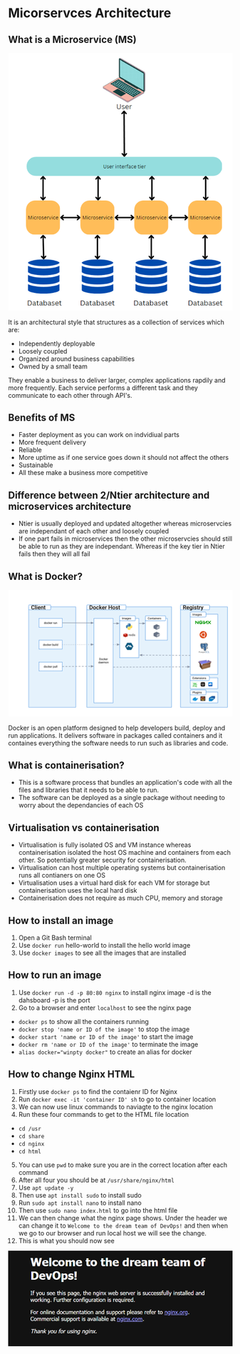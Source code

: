 # Micorservces Architecture

## What is a Microservice (MS)

![Alt text](MS%20diagram%202.png)

It is an architectural style that structures as a collection of services which are:
* Independently deployable
* Loosely coupled
* Organized around business capabilities
* Owned by a small team

They enable a business to deliver larger, complex applications rapdily and more frequently. Each service performs a different task  and they communicate to each other through API's.

## Benefits of MS
* Faster deployment as you can work on indvidiual parts
* More frequent delivery
* Reliable
* More uptime as if one service goes down it should not affect the others
* Sustainable
* All these make a business more competitive

## Difference between 2/Ntier architecture and microservices architecture
* Ntier is usually deployed and updated altogether whereas microservcies are independant of each other and loosely coupled
* If one part fails in microservices then the other microservcies should still be able to run as they are independant. Whereas if the key tier in Ntier fails then they will all fail

## What is Docker?

![Alt text](docker%20diagram.svg)

Docker is an open platform designed to help developers build, deploy and run applications. It delivers software in packages called containers and it containes everything the software needs to run such as libraries and code.

## What is containerisation?
* This is a software process that bundles an application's code with all the files and libraries that it needs to be able to run. 
* The software can be deployed as a single package without needing to worry about the dependancies of each OS

## Virtualisation vs containerisation
* Virtualisation is fully isolated OS and VM instance whereas containerisation isolated the host OS machine and containers from each other. So potentially greater security for containerisation.
* Virtualisation can host multiple operating systems but containerisation runs all contianers on one OS
* Virtualisation uses a virtual hard disk for each VM for storage but containerisation uses the local hard disk
* Containerisation does not require as much CPU, memory and storage

## How to install an image
1. Open a Git Bash terminal
1. Use ```docker run``` hello-world to install the hello world image
2. Use ```docker images``` to see all the images that are installed

## How to run an image
1. Use ```docker run -d -p 80:80 nginx``` to install nginx image
-d is the dahsboard
-p is the port
2. Go to a browser and enter ```localhost``` to see the nginx page
* ```docker ps``` to show all the containers running
* ```docker stop 'name or ID of the image'``` to stop the image
* ```docker start 'name or ID of the image'``` to start the image
* ```docker rm 'name or ID of the image'``` to terminate the image
* ```alias docker="winpty docker"``` to create an alias for docker


## How to change Nginx HTML
1. Firstly use ```docker ps``` to find the contaienr ID for Nginx
2. Run ```docker exec -it 'container ID' sh``` to go to container location
3. We can now use linux commands to naviagte to the nginx location
4. Run these four commands to get to the HTML file location 
* ```cd /usr```
* ```cd share```
* ```cd nginx```
* ```cd html```
5. You can use ```pwd``` to make sure you are in the correct location after each command
6. After all four you should be at ```/usr/share/nginx/html```
7. Use ```apt update -y```
8. Then use ```apt install sudo``` to install sudo
9. Run ```sudo apt install nano``` to install nano
10. Then use ```sudo nano index.html``` to go into the html file
11. We can then change what the nginx page shows. Under the header we can change it to ```Welcome to the dream team of DevOps!``` and then when we go to our browser and run local host we will see the change.
12. This is what you should now see

![Alt text](Nginx.png)